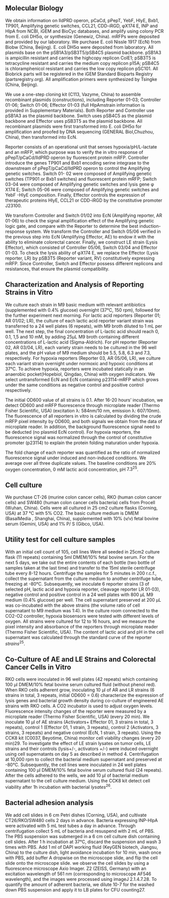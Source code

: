 ## Molecular Biology
We obtain information on lldPRD operon, pCaCd, pPepT, YebF, HlyE, Bxb1, TP901, Amplifying genetic switches, CCL21, CDD-iRGD, φX174 E, INP and HlpA from NCBI, iGEM and BioCyc databases, and amplify using colony PCR from E. coli DH5α, or synthesize (Genewiz, China). mRFPs were deposited and provided by our laboratory. We purchase E. coli Nissle 1917 (EcN) from Biobw (China, Beijing). E. coli DH5α were deposited from laboratory. All plasmids base on the pSB1A3/pSB3T5/pSB4C5 plasmid backbone. pSB1A3 is ampicillin resistant and carries the highcopy replicon ColE1; pSB3T5 is tetracycline resistant and carries the medium copy replicon p15A; pSB4C5 is chloramphenicol resistant and carries the low copy replicon pSC101. All Biobrick parts will be registered in the iGEM Standard Bioparts Registry (partsregistry.org). All amplification primers were synthesized by Tsingke (China, Beijing).

We use a one-step cloning kit (C113, Vazyme, China) to assemble recombinant plasmids (constructions), including Reporter 01-03; Controller 01-06; Switch 01-06; Effector 01-03 (full HlpAmstrain information is provided in Supplementary Materials). Both Reporter and Controller use pSB1A3 as the plasmid backbone. Switch uses pSB4C5 as the plasmid backbone and Effector uses pSB3T5 as the plasmid backbone. All recombinant plasmids were first transformed into E. coli DH5α for amplification and proofed by DNA sequencing (GENERAL Biol,Chuzhou, China), then transformed into EcN.

Reporter consists of an operational unit that senses hypoxia/pH/L-lactate and an mRFP, which purpose was to verify the in vitro response of pPepT/pCaCd/lldPRD operon by fluorescent protein mRFP. Controller introduce the genes TP901 and Bxb1 encoding serine integrase to the downstream of pPepT/pCaCd/lldPRD operon to control the Amplifying genetic switches. Switch 01- 02 were composed of Amplifying genetic switches (TP901 or Bxb1 switches) and fluorescent protein mRFP; Switch 03-04 were composed of Amplifying genetic switches and lysis gene φ X174 E; Switch 05-06 were composed of Amplifying genetic switches and YebF -HlyE composition. Finally, Effector controls the expression of therapeutic proteins HlyE, CCL21 or CDD-iRGD by the constitutive promoter J23100.

We transform Controller and Switch 01/02 into EcN (Amplifying reporter, AR 01-06) to check the signal amplification effect of the Amplifying genetic logic gate, and compare with the Reporter to determine the best induction-response system. We transform the Controller and Switch 05/06 verified in the previous step into EcN (Amplifying Effector, AE) to endow it with the ability to eliminate colorectal cancer. Finally, we construct LE strain (Lysis Effector), which consisted of Controller 05/06, Switch 03/04 and Effector 01-03. To check the lysis ability of φX174 E, we replace the Effector (Lysis reporter, LR) by pSB3T5 (Reporter variant, RV) constitutively expressing mRFP. Since Controller, Switch and Effector possess different replicons and resistances, that ensure the plasmid compatibility.

## Characterization and Analysis of Reporting Strains in Vitro

We culture each strain in M9 basic medium with relevant antibiotics (supplemented with 0.4% glucose) overnight (37℃, 150 rpm), followed for the further experiment next morning. For lactic acid reporters (Reporter 01; AR 01/02; LR), the culture of each lactic acid reporter variant strain was transferred to a 24 well plates (6 repeats), with M9 broth diluted to 1 mL per well. The next step, the final concentration of L-lactic acid should reach 0, 0.1, 1,5 and 10 mM, by adding 25μL M9 broth containing different concentrations of L-lactic acid (Sigma-Aldrich). For pH reporter (Reporter 02, AR 03/04, LR), each variety strain needs to be cultured in the 96 well plates, and the pH value of M9 medium should be 5.5, 5.8, 6.3 and 7.3, respectively. For hypoxia reporters (Reporter 03, AR 05/06, LR), we culture each variant strain overnight under normoxic and hypoxic conditions at 37℃. To achieve hypoxia, reporters were incubated statically in an anaerobic pocket(Hopebiol, Qingdao, China) with oxygen indicators. We select untransformed EcN and EcN containing p23114-mRFP which grows under the same conditions as negative control and positive control respectively.

The initial OD600 value of all strains is 0.1. After 16-20 hours’ incubation, we detect OD600 and mRFP fluorescence through microplate reader (Thermo Fisher Scientific, USA) (excitation λ: 584nm/10 nm, emission λ: 607/10nm). The fluorescence of all reporters in vitro is calculated by dividing the crude mRFP pixel intensity by OD600, and both signals we obtain from the data of microplate reader. In addition, the background fluorescence signal need to be deducted (no plasmid EcN control). For hypoxia reporters, the fluorescence signal was normalized through the control of constitutive promoter (p23114) to explain the protein folding maturation under hypoxia.

The fold change of each reporter was quantified as the ratio of normalized fluorescence signal under induced and non-induced conditions. We average over all three duplicate values. The baseline conditions are 20% oxygen concentration, 0 mM lactic acid concentration, pH $7.3^{25}$.

## Cell culture

We purchase CT-26 (murine colon cancer cells), RKO (human colon cancer cells) and SW480 (human colon cancer cells bacteria) cells from Procell (Wuhan, China). Cells were all cultured in 25 cm2 culture flasks (Corning, USA) at 37 °C with 5% CO2. The basic culture medium is DMEM (BasalMedia , Shanghai, China), supplemented with 10% (v/v) fetal bovine serum (Gemini, USA) and 1% P/ S (Gibco, USA).

## Utility test for cell culture samples

With an initial cell count of 105, cell lines Were all seeded in 25cm2 culture flask (11 repeats) containing 5ml DMEM/10% fetal bovine serum. For the next 5 days, we take out the entire contents
of each bottle (two bottle of samples taken at the last time) and transfer to the 15ml sterile centrifuge tube every 8-12 hours. Centrifuge the samples for 5 minutes in 200 r.c.f., collect the supernatant from the culture medium to another centrifuge tube, freezing at -80°C. Subsequently, we inoculate 6 reporter strains (3 of selected pH, lactic acid and hypoxia reporter, cleavage reporter LR 01-03), negative control and positive control in a 24 well plates with 800 μL M9 medium (0.4% glucose) per well. The cell supernatant preserved at 200 μL was co-incubated with the above strains (the volume ratio of cell supernatant to M9 medium was 1:4). In the culture room connected to the CO2-O2 controller, hypoxia biosensors were tested with different levels of oxygen. All strains were cultured for 12 to 16 hours, and we measure the pixel intensity and absorbance of the reporters through microplate reader (Thermo Fisher Scientific, USA). The content of lactic acid and pH in the cell supernatant was calculated through the standard curve of the reporter $strains^{25}$.

## Co-Culture of AE and LE Strains and Colorectal Cancer Cells in Vitro

RKO cells were inoculated in 96 well plates (42 repeats) which containing 100 μl DMEM/10% fetal bovine serum cultured fluid (without phenol red). When RKO cells adherent grow, inoculating 10 μl
of AR and LR strains (6 strains in total, 3 repeats, initial OD600 = 0.6) characterize the expression of lysis genes and bacterial growth density during co-culture of engineered AE strains with RKO cells. A CO2 incubator is used to adjust oxygen levels. Fluorescence intensity changes of the reporter were measured by a microplate reader (Thermo Fisher Scientific, USA) (every 20 min). We inoculate 10 μl of AE strains (Activators+ Effector 01, 3 strains in total, 3 repeats), control 1 (Effector 01, 1 strain, 3 repeats), control 2 (Activators, 3 strains, 3 repeats) and negative control (EcN, 1 strain, 3 repeats). Using the CCK8 kit (C0037, Beyotime, China) monitor cell viability changes (every 20 min)29. To investigate the effect of LE strain lysates on tumor cells, LE strains and their controls (lysis+/-, activators +/-) were induced overnight using cell supernatants on day 5 as described in method 4. Centrifugation at 10,000 rpm to collect the bacterial medium supernatant and preserved at -80°C. Subsequently, the cell lines were inoculated in 24 well plates containing 100 μl DMEM/10% fetal bovine serum cultured fluid (24 repeats). After the cells adhered to the wells, we add 10 μl of bacterial medium supernatant to the cell culture medium. Using the CCK8 kit detect cell viability after 1h incubation with bacterial $lysates^{26}$.

## Bacterial adhesion analysis

We add cell slides in 6 cm Petri dishes (Corning, USA), and cultivate CT26/RKO/SW480 cells 2 days in advance. Bacteria expressing INP-HlpA were activated with 5 mL test tubes a day in advance. Through centrifugation collect 5 mL of bacteria and resuspend with 2 mL of PBS. The PBS suspension was submerged in a 6 cm cell culture dish containing cell slides. After 1 h incubation at 37°C, discard the suspension and wash 3 times with PBS. Add 1 ml of DAPI working fluid (KeyGEN biotech, Jiangsu, China) to the culture dish, light avoidance incubation for 10 min, wash once with PBS, add buffer A dropwise on the microscope slide, and flip the cell slide onto the microscope slide. we observe the cell slides by using a fluorescence microscope Axio Imager. Z2 (ZEISS, Germany) with an excitation wavelength of 561 nm (corresponding to microscope AF546 wavelength), and the images were processed using imageJ 2.1.4.7.28. To quantify the amount of adherent bacteria, we dilute 10-7 for the washed down PBS suspension and apply it to LB plates for CFU counting27.